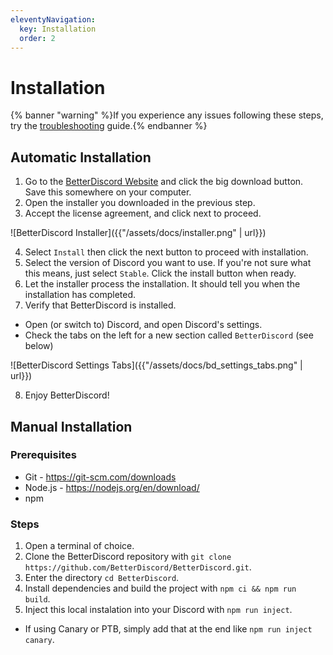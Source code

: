 ```yaml
---
eleventyNavigation:
  key: Installation
  order: 2
---
```


# Installation

{% banner "warning" %}If you experience any issues following these steps, try the [troubleshooting](../../troubleshooting/installation-issues) guide.{% endbanner %}

## Automatic Installation

1. Go to the [BetterDiscord Website](https://betterdiscord.app) and click the big download button. Save this somewhere on your computer.
2. Open the installer you downloaded in the previous step.
3. Accept the license agreement, and click next to proceed.

![BetterDiscord Installer]({{"/assets/docs/installer.png" | url}})

4. Select `Install` then click the next button to proceed with installation.
5. Select the version of Discord you want to use. If you're not sure what this means, just select `Stable`. Click the install button when ready.
6. Let the installer process the installation. It should tell you when the installation has completed.
7. Verify that BetterDiscord is installed.
  - Open (or switch to) Discord, and open Discord's settings.
  - Check the tabs on the left for a new section called `BetterDiscord` (see below)

![BetterDiscord Settings Tabs]({{"/assets/docs/bd_settings_tabs.png" | url}})

8. Enjoy BetterDiscord!



## Manual Installation

### Prerequisites

- Git - https://git-scm.com/downloads
- Node.js - https://nodejs.org/en/download/
- npm

### Steps

1. Open a terminal of choice.
1. Clone the BetterDiscord repository with `git clone https://github.com/BetterDiscord/BetterDiscord.git`.
1. Enter the directory `cd BetterDiscord`.
1. Install dependencies and build the project with `npm ci && npm run build`.
1. Inject this local instalation into your Discord with `npm run inject`.
 - If using Canary or PTB, simply add that at the end like `npm run inject canary`.